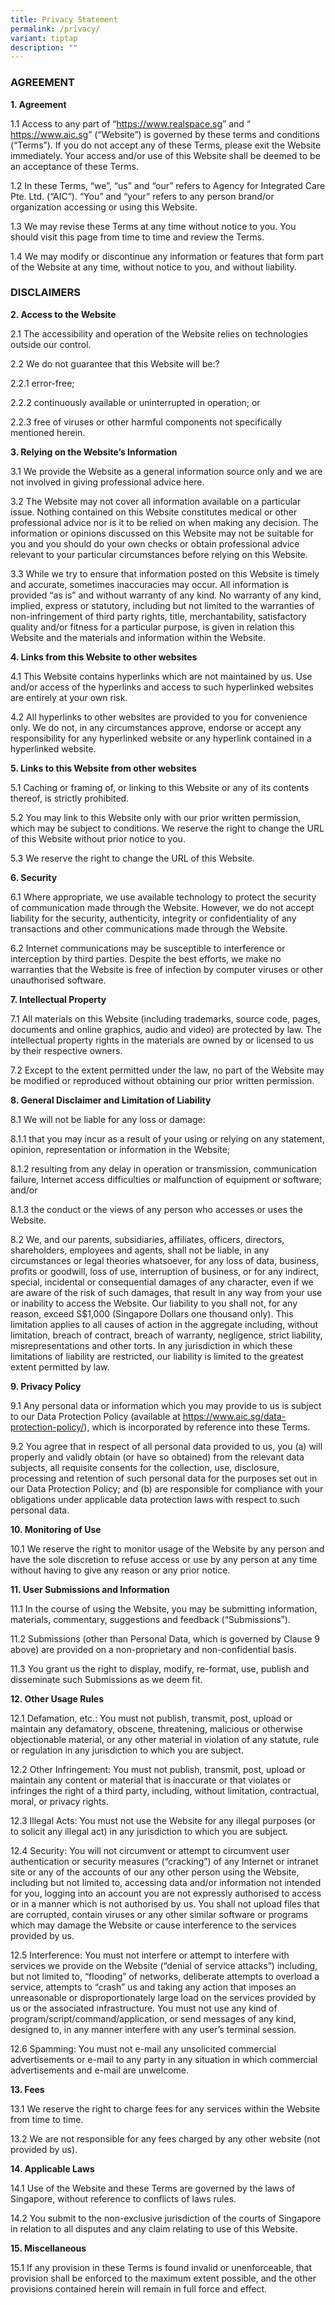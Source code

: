 ```yaml
---
title: Privacy Statement
permalink: /privacy/
variant: tiptap
description: ""
---
```

<h3><strong>AGREEMENT</strong></h3>
<p><strong>1. Agreement</strong>
</p>
<p>1.1 Access to any part of “<a href="https://www.realspace.sg/" rel="noopener noreferrer nofollow" target="_blank">https://www.realspace.sg</a>” and “
<a href="https://www.aic.sg/" rel="noopener noreferrer nofollow" target="_blank">https://www.aic.sg</a>” (“Website”) is governed by these terms and conditions
(“Terms”). If you do not accept any of these Terms, please exit the Website
immediately. Your access and/or use of this Website shall be deemed to
be an acceptance of these Terms.</p>
<p>1.2 In these Terms, “we”, “us” and “our” refers to Agency for Integrated
Care Pte. Ltd. (“AIC”). “You” and “your” refers to any person brand/or
organization accessing or using this Website.</p>
<p>1.3 We may revise these Terms at any time without notice to you. You should
visit this page from time to time and review the Terms.</p>
<p>1.4 We may modify or discontinue any information or features that form
part of the Website at any time, without notice to you, and without liability.</p>
<h3><strong>DISCLAIMERS</strong></h3>
<p><strong>2. Access to the Website</strong>
</p>
<p>2.1 The accessibility and operation of the Website relies on technologies
outside our control.</p>
<p>2.2 We do not guarantee that this Website will be:?</p>
<p>2.2.1 error-free;</p>
<p>2.2.2 continuously available or uninterrupted in operation; or</p>
<p>2.2.3 free of viruses or other harmful components not specifically mentioned
herein.</p>
<p><strong>3. Relying on the Website’s Information</strong>
</p>
<p>3.1 We provide the Website as a general information source only and we
are not involved in giving professional advice here.</p>
<p>3.2 The Website may not cover all information available on a particular
issue. Nothing contained on this Website constitutes medical or other professional
advice nor is it to be relied on when making any decision. The information
or opinions discussed on this Website may not be suitable for you and you
should do your own checks or obtain professional advice relevant to your
particular circumstances before relying on this Website.</p>
<p>3.3 While we try to ensure that information posted on this Website is
timely and accurate, sometimes inaccuracies may occur. All information
is provided “as is” and without warranty of any kind. No warranty of any
kind, implied, express or statutory, including but not limited to the warranties
of non-infringement of third party rights, title, merchantability, satisfactory
quality and/or fitness for a particular purpose, is given in relation this
Website and the materials and information within the Website.</p>
<p><strong>4. Links from this Website to other websites</strong>
</p>
<p>4.1 This Website contains hyperlinks which are not maintained by us. Use
and/or access of the hyperlinks and access to such hyperlinked websites
are entirely at your own risk.</p>
<p>4.2 All hyperlinks to other websites are provided to you for convenience
only. We do not, in any circumstances approve, endorse or accept any responsibility
for any hyperlinked website or any hyperlink contained in a hyperlinked
website.</p>
<p><strong>5. Links to this Website from other websites</strong>
</p>
<p>5.1 Caching or framing of, or linking to this Website or any of its contents
thereof, is strictly prohibited.</p>
<p>5.2 You may link to this Website only with our prior written permission,
which may be subject to conditions. We reserve the right to change the
URL of this Website without prior notice to you.</p>
<p>5.3 We reserve the right to change the URL of this Website.</p>
<p><strong>6. Security</strong>
</p>
<p>6.1 Where appropriate, we use available technology to protect the security
of communication made through the Website. However, we do not accept liability
for the security, authenticity, integrity or confidentiality of any transactions
and other communications made through the Website.</p>
<p>6.2 Internet communications may be susceptible to interference or interception
by third parties. Despite the best efforts, we make no warranties that
the Website is free of infection by computer viruses or other unauthorised
software.</p>
<p><strong>7. Intellectual Property</strong>
</p>
<p>7.1 All materials on this Website (including trademarks, source code,
pages, documents and online graphics, audio and video) are protected by
law. The intellectual property rights in the materials are owned by or
licensed to us by their respective owners.</p>
<p>7.2 Except to the extent permitted under the law, no part of the Website
may be modified or reproduced without obtaining our prior written permission.</p>
<p><strong>8. General Disclaimer and Limitation of Liability</strong>
</p>
<p>8.1 We will not be liable for any loss or damage:</p>
<p>8.1.1 that you may incur as a result of your using or relying on any statement,
opinion, representation or information in the Website;</p>
<p>8.1.2 resulting from any delay in operation or transmission, communication
failure, Internet access difficulties or malfunction of equipment or software;
and/or</p>
<p>8.1.3 the conduct or the views of any person who accesses or uses the
Website.</p>
<p>8.2 We, and our parents, subsidiaries, affiliates, officers, directors,
shareholders, employees and agents, shall not be liable, in any circumstances
or legal theories whatsoever, for any loss of data, business, profits or
goodwill, loss of use, interruption of business, or for any indirect, special,
incidental or consequential damages of any character, even if we are aware
of the risk of such damages, that result in any way from your use or inability
to access the Website. Our liability to you shall not, for any reason,
exceed S$1,000 (Singapore Dollars one thousand only). This limitation applies
to all causes of action in the aggregate including, without limitation,
breach of contract, breach of warranty, negligence, strict liability, misrepresentations
and other torts. In any jurisdiction in which these limitations of liability
are restricted, our liability is limited to the greatest extent permitted
by law.</p>
<p></p>
<p><strong>9. Privacy Policy</strong>
</p>
<p>9.1 Any personal data or information which you may provide to us is subject
to our Data Protection Policy (available at <a href="https://www.aic.sg/data-protection-policy/" rel="noopener noreferrer nofollow" target="_blank">https://www.aic.sg/data-protection-policy/</a>),
which is incorporated by reference into these Terms.</p>
<p>9.2 You agree that in respect of all personal data provided to us, you
(a) will properly and validly obtain (or have so obtained) from the relevant
data subjects, all requisite consents for the collection, use, disclosure,
processing and retention of such personal data for the purposes set out
in our Data Protection Policy; and (b) are responsible for compliance with
your obligations under applicable data protection laws with respect to
such personal data.</p>
<p><strong>10. Monitoring of Use</strong>
</p>
<p>10.1 We reserve the right to monitor usage of the Website by any person
and have the sole discretion to refuse access or use by any person at any
time without having to give any reason or any prior notice.</p>
<p><strong>11. User Submissions and Information</strong>
</p>
<p>11.1 In the course of using the Website, you may be submitting information,
materials, commentary, suggestions and feedback (“Submissions”).</p>
<p>11.2 Submissions (other than Personal Data, which is governed by Clause
9 above) are provided on a non-proprietary and non-confidential basis.</p>
<p>11.3 You grant us the right to display, modify, re-format, use, publish
and disseminate such Submissions as we deem fit.</p>
<p><strong>12. Other Usage Rules</strong>
</p>
<p>12.1 Defamation, etc.: You must not publish, transmit, post, upload or
maintain any defamatory, obscene, threatening, malicious or otherwise objectionable
material, or any other material in violation of any statute, rule or regulation
in any jurisdiction to which you are subject.</p>
<p>12.2 Other Infringement: You must not publish, transmit, post, upload
or maintain any content or material that is inaccurate or that violates
or infringes the right of a third party, including, without limitation,
contractual, moral, or privacy rights.</p>
<p>12.3 Illegal Acts: You must not use the Website for any illegal purposes
(or to solicit any illegal act) in any jurisdiction to which you are subject.</p>
<p>12.4 Security: You will not circumvent or attempt to circumvent user authentication
or security measures (“cracking”) of any Internet or intranet site or any
of the accounts of our any other person using the Website, including but
not limited to, accessing data and/or information not intended for you,
logging into an account you are not expressly authorised to access or in
a manner which is not authorised by us. You shall not upload files that
are corrupted, contain viruses or any other similar software or programs
which may damage the Website or cause interference to the services provided
by us.</p>
<p>12.5 Interference: You must not interfere or attempt to interfere with
services we provide on the Website (“denial of service attacks”) including,
but not limited to, “flooding” of networks, deliberate attempts to overload
a service, attempts to “crash” us and taking any action that imposes an
unreasonable or disproportionately large load on the services provided
by us or the associated infrastructure. You must not use any kind of program/script/command/application,
or send messages of any kind, designed to, in any manner interfere with
any user’s terminal session.</p>
<p>12.6 Spamming: You must not e-mail any unsolicited commercial advertisements
or e-mail to any party in any situation in which commercial advertisements
and e-mail are unwelcome.</p>
<p><strong>13. Fees</strong>
</p>
<p>13.1 We reserve the right to charge fees for any services within the Website
from time to time.</p>
<p>13.2 We are not responsible for any fees charged by any other website
(not provided by us).</p>
<p><strong>14. Applicable Laws</strong>
</p>
<p>14.1 Use of the Website and these Terms are governed by the laws of Singapore,
without reference to conflicts of laws rules.</p>
<p>14.2 You submit to the non-exclusive jurisdiction of the courts of Singapore
in relation to all disputes and any claim relating to use of this Website.</p>
<p><strong>15. Miscellaneous</strong>
</p>
<p>15.1 If any provision in these Terms is found invalid or unenforceable,
that provision shall be enforced to the maximum extent possible, and the
other provisions contained herein will remain in full force and effect.</p>